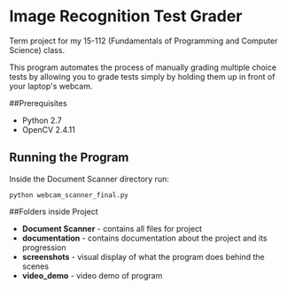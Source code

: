 # Image Recognition Test Grader

Term project for my 15-112 (Fundamentals of Programming and Computer Science) class.

This program automates the process of manually grading multiple choice tests by allowing you to grade tests simply by holding them up in front of your laptop's webcam. 

##Prerequisites
- Python 2.7
- OpenCV 2.4.11


Running the Program
------------
Inside the Document Scanner directory run:

	python webcam_scanner_final.py

##Folders inside Project
* **Document Scanner** - contains all files for project
* **documentation** - contains documentation about the project and its progression
* **screenshots** - visual display of what the program does behind the scenes
* **video_demo** - video demo of program

